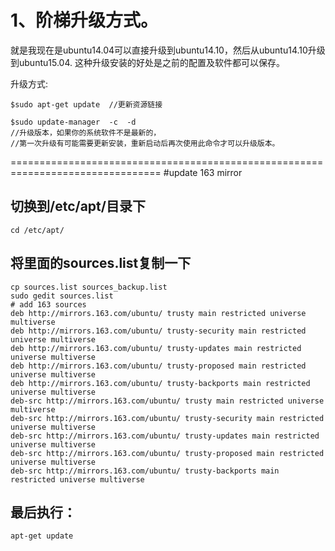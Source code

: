 # 1、阶梯升级方式。

就是我现在是ubuntu14.04可以直接升级到ubuntu14.10，然后从ubuntu14.10升级到ubuntu15.04.
这种升级安装的好处是之前的配置及软件都可以保存。

升级方式:
```
$sudo apt-get update  //更新资源链接

$sudo update-manager  -c  -d   
//升级版本，如果你的系统软件不是最新的，
//第一次升级有可能需要更新安装，重新启动后再次使用此命令才可以升级版本。
```

================================================================================
#update 163 mirror

## 切换到/etc/apt/目录下
```
cd /etc/apt/
```

## 将里面的sources.list复制一下
```
cp sources.list sources_backup.list
sudo gedit sources.list
# add 163 sources
deb http://mirrors.163.com/ubuntu/ trusty main restricted universe multiverse
deb http://mirrors.163.com/ubuntu/ trusty-security main restricted universe multiverse
deb http://mirrors.163.com/ubuntu/ trusty-updates main restricted universe multiverse
deb http://mirrors.163.com/ubuntu/ trusty-proposed main restricted universe multiverse
deb http://mirrors.163.com/ubuntu/ trusty-backports main restricted universe multiverse
deb-src http://mirrors.163.com/ubuntu/ trusty main restricted universe multiverse
deb-src http://mirrors.163.com/ubuntu/ trusty-security main restricted universe multiverse
deb-src http://mirrors.163.com/ubuntu/ trusty-updates main restricted universe multiverse
deb-src http://mirrors.163.com/ubuntu/ trusty-proposed main restricted universe multiverse
deb-src http://mirrors.163.com/ubuntu/ trusty-backports main restricted universe multiverse
```

## 最后执行：
```
apt-get update
```
